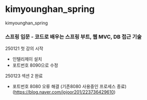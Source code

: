 # kimyounghan_spring
kimyounghan_spring


### 스프링 입문 - 코드로 배우는 스프링 부트, 웹 MVC, DB 접근 기술

250121 첫 강의 시작
- 인텔리제이 설치
- 포트번호 8090으로 수정

250123 섹션 2 완료
- 포트번호 8080 오류 해결 (기존8080 사용중인 프로세스 종료)
  (https://blog.naver.com/jojoor201/223736429610)


